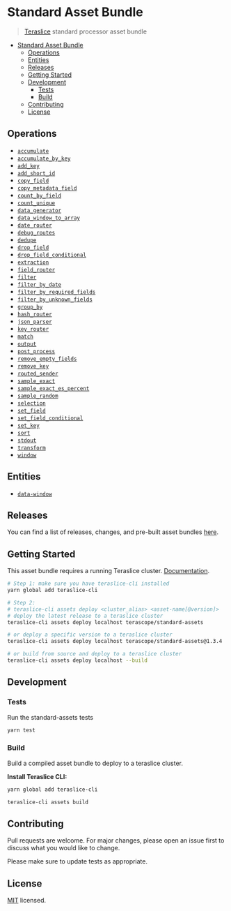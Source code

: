 # Standard Asset Bundle

> [Teraslice](https://terascope.github.io/teraslice) standard processor asset bundle

- [Standard Asset Bundle](#standard-asset-bundle)
  - [Operations](#operations)
  - [Entities](#entities)
  - [Releases](#releases)
  - [Getting Started](#getting-started)
  - [Development](#development)
    - [Tests](#tests)
    - [Build](#build)
  - [Contributing](#contributing)
  - [License](#license)

## Operations

<!-- NOTE: This code is auto-generated by `teraslice-cli assets registry`.
Any manual changes will be lost next time this gets auto-generated. -->

- [`accumulate`](./docs/asset/operations/accumulate)
- [`accumulate_by_key`](./docs/asset/operations/accumulate_by_key)
- [`add_key`](./docs/asset/operations/add_key)
- [`add_short_id`](./docs/asset/operations/add_short_id)
- [`copy_field`](./docs/asset/operations/copy_field)
- [`copy_metadata_field`](./docs/asset/operations/copy_metadata_field)
- [`count_by_field`](./docs/asset/operations/count_by_field)
- [`count_unique`](./docs/asset/operations/count_unique)
- [`data_generator`](./docs/asset/operations/data_generator)
- [`data_window_to_array`](./docs/asset/operations/data_window_to_array)
- [`date_router`](./docs/asset/operations/date_router)
- [`debug_routes`](./docs/asset/operations/debug_routes)
- [`dedupe`](./docs/asset/operations/dedupe)
- [`drop_field`](./docs/asset/operations/drop_field)
- [`drop_field_conditional`](./docs/asset/operations/drop_field_conditional)
- [`extraction`](./docs/asset/operations/extraction)
- [`field_router`](./docs/asset/operations/field_router)
- [`filter`](./docs/asset/operations/filter)
- [`filter_by_date`](./docs/asset/operations/filter_by_date)
- [`filter_by_required_fields`](./docs/asset/operations/filter_by_required_fields)
- [`filter_by_unknown_fields`](./docs/asset/operations/filter_by_unknown_fields)
- [`group_by`](./docs/asset/operations/group_by)
- [`hash_router`](./docs/asset/operations/hash_router)
- [`json_parser`](./docs/asset/operations/json_parser)
- [`key_router`](./docs/asset/operations/key_router)
- [`match`](./docs/asset/operations/match)
- [`output`](./docs/asset/operations/output)
- [`post_process`](./docs/asset/operations/post_process)
- [`remove_empty_fields`](./docs/asset/operations/remove_empty_fields)
- [`remove_key`](./docs/asset/operations/remove_key)
- [`routed_sender`](./docs/asset/operations/routed_sender)
- [`sample_exact`](./docs/asset/operations/sample_exact)
- [`sample_exact_es_percent`](./docs/asset/operations/sample_exact_es_percent)
- [`sample_random`](./docs/asset/operations/sample_random)
- [`selection`](./docs/asset/operations/selection)
- [`set_field`](./docs/asset/operations/set_field)
- [`set_field_conditional`](./docs/asset/operations/set_field_conditional)
- [`set_key`](./docs/asset/operations/set_key)
- [`sort`](./docs/asset/operations/sort)
- [`stdout`](./docs/asset/operations/stdout)
- [`transform`](./docs/asset/operations/transform)
- [`window`](./docs/asset/operations/window)

## Entities

- [`data-window`](./docs/asset/entity/data-window)

## Releases

You can find a list of releases, changes, and pre-built asset bundles [here](https://github.com/terascope/standard-assets/releases).

## Getting Started

This asset bundle requires a running Teraslice cluster. [Documentation](https://terascope.github.io/teraslice/docs/overview/).

```bash
# Step 1: make sure you have teraslice-cli installed
yarn global add teraslice-cli

# Step 2:
# teraslice-cli assets deploy <cluster_alias> <asset-name[@version]>
# deploy the latest release to a teraslice cluster
teraslice-cli assets deploy localhost terascope/standard-assets

# or deploy a specific version to a teraslice cluster
teraslice-cli assets deploy localhost terascope/standard-assets@1.3.4

# or build from source and deploy to a teraslice cluster
teraslice-cli assets deploy localhost --build

```

## Development

### Tests

Run the standard-assets tests

```bash
yarn test
```

### Build

Build a compiled asset bundle to deploy to a teraslice cluster.

**Install Teraslice CLI:**

```bash
yarn global add teraslice-cli
```

```bash
teraslice-cli assets build
```

## Contributing

Pull requests are welcome. For major changes, please open an issue first to discuss what you would like to change.

Please make sure to update tests as appropriate.

## License

[MIT](https://github.com/terascope/standard-assets/blob/master/LICENSE) licensed.
